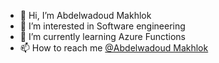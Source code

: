 - 👋 Hi, I’m Abdelwadoud Makhlok
- 👀 I’m interested in Software engineering
- 🌱 I’m currently learning Azure Functions
- 📫 How to reach me [@Abdelwadoud Makhlok](https://www.linkedin.com/in/abdelwadoud-makhlok-b9103225b/)

<!---
AbdelwadoudMakh55/AbdelwadoudMakh55 is a ✨ special ✨ repository because its `README.md` (this file) appears on your GitHub profile.
You can click the Preview link to take a look at your changes.
--->
